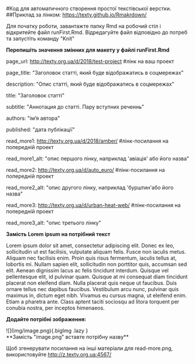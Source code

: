 #Код для автоматичного створення простої текстівської верстки. 
##Приклад за лінком: https://texty.github.io/Rmakrdown/

Для початку роботи, завантажте папку Rmd на робочий стіл і відкритейте файл runFirst.Rmd.
Відредагуйте файл відповідно до потреб та запустіть команду "Knit"

**Перепишіть значення змінних для макету у файлі runFirst.Rmd**

page_url: http://texty.org.ua/d/2018/test-project #лінк на ваш проект

page_title: "Заголовок статті, який буде відображатись в соцмережах" 

description: "Опис статті, який буде відображатись в соцмережах"

title: "Заголовок статті"

subtitle: "Аннотация до статті. Пару вступних реченнь"

authors: "імʼя автора"

published: "дата публікації"

read_more1: http://texty.org.ua/d/2018/amber/ #лінк-посилання на попередній проект

read_more1_alt: "опис першого лінку, наприклад 'авіація' або його назва"

read_more2: http://texty.org.ua/d/auto_euro/ #лінк-посилання на попередній проект

read_more2_alt: "опис другого лінку, наприклад 'бурштин'або його назва"

read_more3: http://texty.org.ua/d/urban-heat-web/ #лінк-посилання на попередній проект

read_more3_alt: "опис третього лінку"

**Замість Lorem ipsum на потрібний текст**

Lorem ipsum dolor sit amet, consectetur adipiscing elit. Donec ex leo, sollicitudin ut est facilisis, vulputate aliquam felis. Fusce non iaculis metus. Aliquam nec facilisis enim. Proin quis risus fermentum, iaculis tellus at, lobortis mi. Nullam sapien elit, sollicitudin non porttitor quis, accumsan sed elit. Aenean dignissim lacus ac felis tincidunt interdum. Quisque vel pellentesque elit, id pulvinar quam. Quisque at mi consequat diam tincidunt placerat non eleifend diam. Nulla placerat quis neque ut faucibus. Duis ornare tellus nec dapibus faucibus. Vestibulum arcu nunc, pulvinar quis maximus in, dictum eget nibh. Vivamus eu cursus magna, ut eleifend enim. Etiam a pharetra ante. Class aptent taciti sociosqu ad litora torquent per conubia nostra, per inceptos himenaeos.

**Додайте потрібні зображення:**
<div class='bigImg'>
![](img/image.png){.bigImg .lazy } 
</div>
**Замість "image.png" вставте потрібну назву**


Щоб згенерувати посилання на інші матеріали для read-more.png, використовуйте http://z.texty.org.ua:4567/

